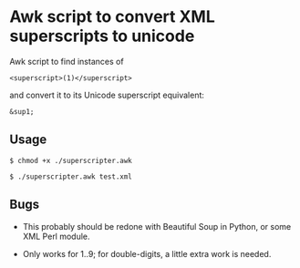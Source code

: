 # Awk script to convert XML superscripts to unicode

Awk script to find instances of

    <superscript>(1)</superscript>

and convert it to its Unicode superscript equivalent:

    &sup1;


## Usage

    $ chmod +x ./superscripter.awk

    $ ./superscripter.awk test.xml

## Bugs

* This probably should be redone with Beautiful Soup in Python, or some XML Perl module.

* Only works for 1..9; for double-digits, a little extra work is needed.